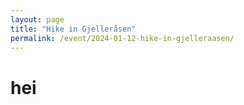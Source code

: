 ```yaml
---
layout: page
title: "Hike in Gjelleråsen"
permalink: /event/2024-01-12-hike-in-gjelleraasen/
---
```


# hei
